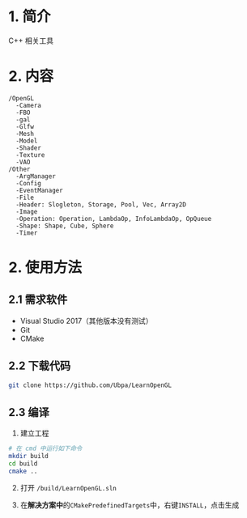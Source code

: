 # 1. 简介

C++ 相关工具

# 2. 内容

```
/OpenGL
  -Camera
  -FBO
  -gal
  -Glfw
  -Mesh
  -Model
  -Shader
  -Texture
  -VAO
/Other
  -ArgManager
  -Config
  -EventManager
  -File
  -Header: Slogleton, Storage, Pool, Vec, Array2D 
  -Image
  -Operation: Operation, LambdaOp, InfoLambdaOp, OpQueue
  -Shape: Shape, Cube, Sphere
  -Timer
```

# 2. 使用方法

## 2.1 需求软件

- Visual Studio 2017（其他版本没有测试）
- Git
- CMake

## 2.2 下载代码

```bash
git clone https://github.com/Ubpa/LearnOpenGL
```

## 2.3 编译

1. 建立工程

```bash
# 在 cmd 中运行如下命令
mkdir build
cd build
cmake ..
```

2. 打开 `/build/LearnOpenGL.sln`

3. 在**解决方案中**的`CMakePredefinedTargets`中，右键`INSTALL`，点击生成
